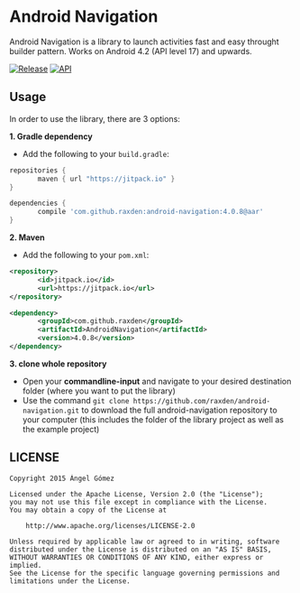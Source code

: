 Android Navigation
==========

Android Navigation is a library to launch activities fast and easy throught builder pattern. Works on Android 4.2 (API level 17) and upwards.

[![Release](https://img.shields.io/github/tag/raxden/android-navigation.svg?label=Download)](https://jitpack.io/#raxden/android-navigation/)
[![API](https://img.shields.io/badge/API-17%2B-green.svg?style=flat)](https://android-arsenal.com/api?level=17)

## Usage

In order to use the library, there are 3 options:

**1. Gradle dependency**

 - 	Add the following to your `build.gradle`:
 ```gradle
repositories {
	    maven { url "https://jitpack.io" }
}

dependencies {
	    compile 'com.github.raxden:android-navigation:4.0.8@aar'
}
```

**2. Maven**
- Add the following to your `pom.xml`:
 ```xml
<repository>
       	<id>jitpack.io</id>
	    <url>https://jitpack.io</url>
</repository>

<dependency>
	    <groupId>com.github.raxden</groupId>
	    <artifactId>AndroidNavigation</artifactId>
	    <version>4.0.8</version>
</dependency>
```

**3. clone whole repository**
 - Open your **commandline-input** and navigate to your desired destination folder (where you want to put the library)
 - Use the command `git clone https://github.com/raxden/android-navigation.git` to download the full android-navigation repository to your computer (this includes the folder of the library project as well as the example project)

## LICENSE

    Copyright 2015 Ángel Gómez

    Licensed under the Apache License, Version 2.0 (the "License");
    you may not use this file except in compliance with the License.
    You may obtain a copy of the License at

        http://www.apache.org/licenses/LICENSE-2.0

    Unless required by applicable law or agreed to in writing, software
    distributed under the License is distributed on an "AS IS" BASIS,
    WITHOUT WARRANTIES OR CONDITIONS OF ANY KIND, either express or implied.
    See the License for the specific language governing permissions and
    limitations under the License.